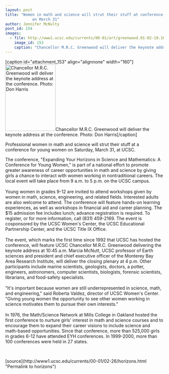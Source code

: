 ```yaml
---
layout: post
title: "Women in math and science will strut their stuff at conference for young women
			on March 31"
author: Jennifer McNulty
post_id: 154
images:
  - file: http://www1.ucsc.edu/currents/00-01/art/greenwood.01-02-19.160.jpg
    image_id: 153
    caption: "Chancellor M.R.C. Greenwood will deliver the keynote address at the conference. Photo: Don Harris"
---
```


[caption id="attachment_153" align="alignnone" width="160"]<a href="http://localhost/mysite/wp-content/uploads/2001/02/greenwood.01-02-19.160.jpg"><img class="size-full wp-image-153" src="http://localhost/mysite/wp-content/uploads/2001/02/greenwood.01-02-19.160.jpg" alt="Chancellor M.R.C. Greenwood will deliver the keynote address at the conference. Photo: Don Harris" width="160" height="211" /></a>Chancellor M.R.C. Greenwood will deliver the keynote address at the conference. Photo: Don Harris[/caption]
<p>
  Professional women in math and science will strut their stuff at a conference for young women on Saturday, March 31, at UCSC.
</p>The conference, "Expanding Your Horizons in Science and Mathematics: A Conference for Young Women," is part of a national effort to promote greater awareness of career opportunities in math and science by giving girls a chance to interact with women working in nontraditional careers. The local event will take place from 9 a.m. to 5 p.m. on the UCSC campus.<br>
<br>
Young women in grades 9-12 are invited to attend workshops given by women in math, science, engineering, and related fields. Interested adults are also welcome to attend. The conference will feature hands-on learning experiences, as well as workshops in financial aid and career planning. The $15 admission fee includes lunch; advance registration is required. To register, or for more information, call (831) 459-2169. The event is cosponsored by the UCSC Women's Center, the UCSC Educational Partnership Center, and the UCSC Title IX Office.<br>
<br>
The event, which marks the first time since 1992 that UCSC has hosted the conference, will feature UCSC Chancellor M.R.C. Greenwood delivering the keynote address at 10:45 a.m. Marcia McNutt, UCSC professor of Earth sciences and president and chief executive officer of the Monterey Bay Area Research Institute, will deliver the closing plenary at 4 p.m. Other participants include marine scientists, geologists, doctors, a potter, engineers, astronomers, computer scientists, biologists, forensic scientists, librarians, and food-safety specialists.<br>
<br>
"It's important because women are still underrepresented in science, math, and engineering," said Roberta Valdez, director of UCSC Women's Center. "Giving young women the opportunity to see other women working in science motivates them to pursue their own interests."<br>
<br>
In 1976, the Math/Science Network at Mills College in Oakland hosted the first conference to nurture girls' interest in math and science courses and to encourage them to expand their career visions to include science and math-based opportunities. Since that conference, more than 525,000 girls in grades 6-12 have attended EYH conferences. In 1999-2000, more than 100 conferences were held in 27 states.
<p>
  <br>

</p>
[source](http://www1.ucsc.edu/currents/00-01/02-26/horizons.html "Permalink to horizons")
